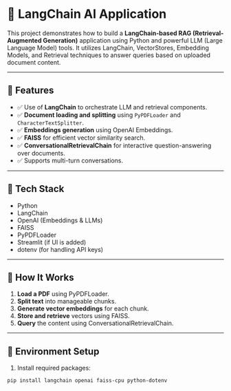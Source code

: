 # 🔗 LangChain AI Application

This project demonstrates how to build a **LangChain-based RAG (Retrieval-Augmented Generation)** application using Python and powerful LLM (Large Language Model) tools. It utilizes LangChain, VectorStores, Embedding Models, and Retrieval techniques to answer queries based on uploaded document content.

---

## 🚀 Features

- ✅ Use of **LangChain** to orchestrate LLM and retrieval components.
- ✅ **Document loading and splitting** using `PyPDFLoader` and `CharacterTextSplitter`.
- ✅ **Embeddings generation** using OpenAI Embeddings.
- ✅ **FAISS** for efficient vector similarity search.
- ✅ **ConversationalRetrievalChain** for interactive question-answering over documents.
- ✅ Supports multi-turn conversations.

---

## 🧰 Tech Stack

- Python
- LangChain
- OpenAI (Embeddings & LLMs)
- FAISS
- PyPDFLoader
- Streamlit (if UI is added)
- dotenv (for handling API keys)

---

## 📂 How It Works

1. **Load a PDF** using PyPDFLoader.
2. **Split text** into manageable chunks.
3. **Generate vector embeddings** for each chunk.
4. **Store and retrieve** vectors using FAISS.
5. **Query** the content using ConversationalRetrievalChain.

---

## 🔐 Environment Setup

1. Install required packages:

```bash
pip install langchain openai faiss-cpu python-dotenv
